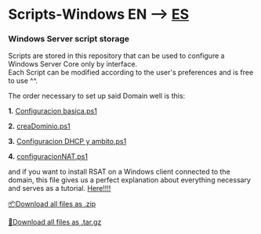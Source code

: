 # Scripts-Windows EN --> [ES](README.md)

### Windows Server script storage

Scripts are stored in this repository that can be used to configure a Windows Server Core only by interface.  
Each Script can be modified according to the user's preferences and is free to use ^^.

The order necessary to set up said Domain well is this:

  **1.** [Configuracion basica.ps1](Scripts/Configuracion%20basica.ps1)

  **2.** [creaDominio.ps1](Scripts/creaDominio.ps1)

  **3.** [Configuracion DHCP y ambito.ps1](Scripts/Configuracion%20DHCP%20y%20ambito.ps1)

  **4.** [configuracionNAT.ps1](Scripts/configuracionNAT.ps1)

and if you want to install RSAT on a Windows client connected to the domain, 
this file gives us a perfect explanation about everything necessary and serves as a tutorial. [Here!!!!](.txt%20explicativo-.Explanatory/WServerRSAT-EN.txt)

[📦Download all files as .zip](https://github.com/S4M73l09/scripts-guia-windows/archive/refs/tags/v1.0.1.zip)

[🐧Download all files as .tar.gz](https://github.com/S4M73l09/scripts-guia-windows/archive/refs/tags/v1.0.1.tar.gz)
